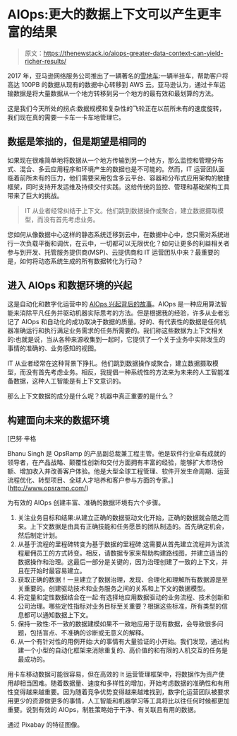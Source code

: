 # AIOps:更大的数据上下文可以产生更丰富的结果

> 原文：<https://thenewstack.io/aiops-greater-data-context-can-yield-richer-results/>

2017 年，亚马逊网络服务公司推出了一辆著名的[雪地车](https://aws.amazon.com/snowmobile/):一辆半挂车，帮助客户将高达 100PB 的数据从现有的数据中心转移到 AWS 云。亚马逊认为，通过卡车运输数据是将大量数据从一个地方转移到另一个地方的最有效和最划算的方法。

这是我们今天所处的拐点:数据规模和复杂性的飞轮正在以前所未有的速度旋转，我们现在真的需要一卡车一卡车地管理它。

## 数据是笨拙的，但是期望是相同的

如果现在很难简单地将数据从一个地方传输到另一个地方，那么监控和管理分布式、混合、多云应用程序和环境产生的数据也是不可能的。然而，IT 运营团队面临着前所未有的压力，他们需要采用包含多云平台、容器和分布式应用架构的敏捷框架，同时支持开发运维及持续交付实践。这给传统的监控、管理和基础架构工具带来了巨大的挑战。

> IT 从业者经常纠结于上下文。他们跳到数据操作或聚合，建立数据摄取模型，而没有首先考虑业务。

您如何从像数据中心这样的静态系统迁移到云中，在数据中心中，您只需对系统进行一次负载平衡和调优，在云中，一切都可以无限优化？如何让更多的利益相关者参与到开发、托管服务提供商(MSP)、云提供商和 IT 运营团队中来？最重要的是，如何将动态系统生成的所有数据转化为行动？

## 进入 AIOps 和数据环境的兴起

这是自动化和数字化运营中的 [AIOps 兴起背后的故事](https://thenewstack.io/aiops-is-devops-ready-for-an-infusion-of-artificial-intelligence/)。AIOps 是一种应用算法智能来消除平凡任务并驱动机器实际思考的方法。但是根据我的经验，许多从业者忘记了 AIOps 和自动化的成功取决于数据的质量。好的、有代表性的数据是任何机器准确运行和执行满足业务需求的任务所需要的。我们称这些数据为上下文相关的:也就是说，当从各种来源收集到一起时，它提供了一个关于业务中实际发生的事情的准确的、业务感知的视图。

IT 从业者经常在这种背景下挣扎。他们跳到数据操作或聚合，建立数据摄取模型，而没有首先考虑业务。相反，我提倡一种系统性的方法来为未来的人工智能准备数据，这种人工智能是有上下文意识的。

那么上下文数据的成分是什么呢？机器中真正重要的是什么？

## 构建面向未来的数据环境

 [巴努·辛格

Bhanu Singh 是 OpsRamp 的产品副总裁兼工程主管。他是软件行业卓有成就的领导者，在产品战略、颠覆性创新和交付方面拥有丰富的经验，能够扩大市场份额、增加收入并改善客户体验。他是大型全球工程管理、软件开发生命周期、运营流程优化、转型项目、全球人才培养和客户参与方面的专家。](http://www.opsramp.com/) 

为有效的 AIOps 创建丰富、准确的数据环境有六个步骤。

1.  关注业务目标和结果:从建立正确的数据驱动文化开始，正确的数据就会随之而来。上下文数据是由具有正确技能和任务愿景的团队制造的。首先确定机会，然后制定计划。
2.  从基于流程的里程碑转变为基于数据的里程碑:这需要从首先建立流程并为该流程雇佣员工的方式转变。相反，请数据专家来帮助构建路线图，并建立适当的数据操作和治理。这最后一部分是关键的，因为治理创建了一致的上下文，并且在开始时最容易建立。
3.  获取正确的数据！一旦建立了数据治理，发现、合理化和理解所有数据源是至关重要的。创建驱动技术和业务服务之间的关系和上下文的数据模型。
4.  将定量和定性数据结合在一起:有选择地应用数据驱动的业务流程、技术创新和公司治理。哪些定性指标对业务目标至关重要？根据这些标准，所有类型的信息都可以通知数据上下文。
5.  保持一致性:不一致的数据建模如果不一致地应用于现有数据，会导致很多问题，包括盲点、不准确的诊断或无意义的解释。
6.  从一个有针对性的用例开始:大的事情有大量验证的小开始。我们发现，通过构建一个小型的自动化框架来消除重复的、高价值的和有限的人机交互的任务是最成功的。

用卡车移动数据可能很容易，但在高效的 It 运营管理框架中，将数据作为资产使用却相当困难。随着数据量、速度和多样性的增加，开始考虑数据的准确性和有用性变得越来越重要。因为随着竞争优势变得越来越难找到，数字化运营团队被要求用更少的资源做更多的事情，人工智能和机器学习等工具将比以往任何时候都更加重要。说到有效的 AIOps，制胜策略始于干净、有关联且有用的数据。

通过 Pixabay 的特征图像。

<svg xmlns:xlink="http://www.w3.org/1999/xlink" viewBox="0 0 68 31" version="1.1"><title>Group</title> <desc>Created with Sketch.</desc></svg>